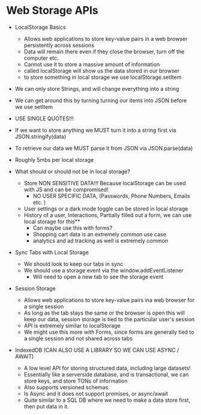 # Web Storage APIs
 - LocalStorage Basics
    - Allows web applications to store key-value pairs in a web browser persistently across sessions 
    - Data will remain there even if they close the browser, turn off the computer etc. 
    - Cannot use it to store a massive amount of information
    - called localStorage will show us the data stored in our browser
    - to store something in local storage we use localStorage.setItem

- We can only store Strings, and will change everything into a string
- We can get around this by turning turning our items into JSON before we use setItem
- USE SINGLE QUOTES!!!

- If we want to store anything we MUST turn it into a string first via JSON.stringify(data)
- To retrieve our data we MUST parse it from JSON via JSON.parse(data)
- Roughly 5mbs per local storage

- What should or should not be in local storage?
    -  Store NON SENSITIVE DATA!!! Because localStorage can be used with JS and can be compromised! 
        - NO USER SPECIFIC DATA, (Passwords, Phone Numbers, Emails etc. )
    - User settings or a dark mode toggle can be stored in local storage
    - History of a user, Interactions, Partially filled out a form, we can use local storage for this**
        - Can maybe use this with forms?
        - Shopping cart data is an extremely common use case
        - analytics and ad tracking as well is extremely common

- Sync Tabs with Local Storage
    - We should look to keep our tabs in sync
    - We should use a storage event via the window.addEventListener 
        - Will need to open a new tab to see the storage event

- Session Storage
    - Allows web applications to store key-value pairs ina web browser for a single session
    - As long as the tab stays the same or the browser is open this will keep our data, session storage is tied to the particular user's session
    - API is extremely similar to localStorage
    - We might use this more with Forms, since forms are generally tied to a single session and not shared across tabs

- IndexedDB (CAN ALSO USE A LIBRARY SO WE CAN USE ASYNC / AWAIT)
    - A low level API for storing structured data, including large datasets! 
    - Essentially like a serverside database, and is transactional, we can store keys, and store TONs of information
    - Also supports versioned schemas
    - Is Async and it does not support promises, or async/await 
    - Quite similar to a SQL DB where we need to make a data store first, then put data in it. 